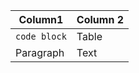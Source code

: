 | Column1     | Column 2    |
| ----------- | ----------- |
| `code block`      | Table       | 
| Paragraph   | Text        |